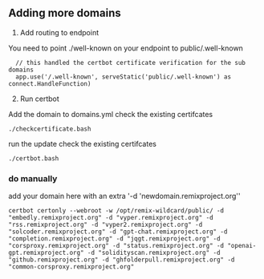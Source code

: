 ## Adding more domains 

1. Add routing to endpoint

You need to point ./well-known on your endpoint to public/.well-known

```
  // this handled the certbot certificate verification for the sub domains
  app.use('/.well-known', serveStatic('public/.well-known') as connect.HandleFunction)
```

2. Run certbot

Add the domain to domains.yml
check the existing certifcates
```
./checkcertificate.bash
```

run the update
check the existing certifcates
```
./certbot.bash
```

### do manually

add your domain here with an extra '-d 'newdomain.remixproject.org''

```
certbot certonly --webroot -w /opt/remix-wildcard/public/ -d "embedly.remixproject.org" -d "vyper.remixproject.org" -d "rss.remixproject.org" -d "vyper2.remixproject.org" -d "solcoder.remixproject.org" -d "gpt-chat.remixproject.org" -d "completion.remixproject.org" -d "jqgt.remixproject.org" -d "corsproxy.remixproject.org" -d "status.remixproject.org" -d "openai-gpt.remixproject.org" -d "solidityscan.remixproject.org" -d "github.remixproject.org" -d "ghfolderpull.remixproject.org" -d "common-corsproxy.remixproject.org"
```



